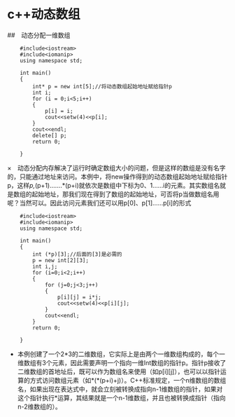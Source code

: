 # c++动态数组
##　动态分配一维数组

		#include<iostream>
		#include<iomanip>
		using namespace std;

		int main()
		{
			int* p = new int[5];//将动态数组起始地址赋给指针p
			int i;
			for (i = 0;i<5;i++)
			{
				p[i] = i;
				cout<<setw(4)<<p[i];
			}
			cout<<endl;
			delete[] p;
			return 0;

		}

×　动态分配内存解决了运行时确定数组大小的问题，但是这样的数组是没有名字的，只能通过地址来访问。本例中，将new操作得到的动态数组起始地址赋给指针p，这样*p,*(p+1).......*(p+i)就依次是数组中下标为0、1……i的元素。其实数组名就是数组的起始地址，那我们现在得到了数组的起始地址，可否将p当做数组名用呢？当然可以。因此访问元素我们还可以用p[0]、p[1]……p[i]的形式


		#include<iostream>
		#include<iomanip>
		using namespace std;

		int main()
		{
			int (*p)[3];//后面的[3]是必需的
			p = new int[2][3];
			int i,j;
			for (i=0;i<2;i++)
			{
				for (j=0;j<3;j++)
				{
					p[i][j] = i*j;
					cout<<setw(4)<<p[i][j];
				}
				cout<<endl;
			}
			return 0;

		}
* 本例创建了一个2\*3的二维数组，它实际上是由两个一维数组构成的，每个一维数组有3个元素，因此需要声明一个指向一维Int数组的指针p。指针p接收了二维数组的首地址后，既可以作为数组名来使用（如p[i][j]），也可以以指针运算的方式访问数组元素（如\*(\*(p+i)+j)）。C++标准规定，一个n维数组的数组名，如果出现在表达式中，就会立刻被转换成指向n-1维数组的指针，如果对这个指针执行*运算，其结果就是一个n-1维数组，并且也被转换成指针（指向n-2维数组的）。
